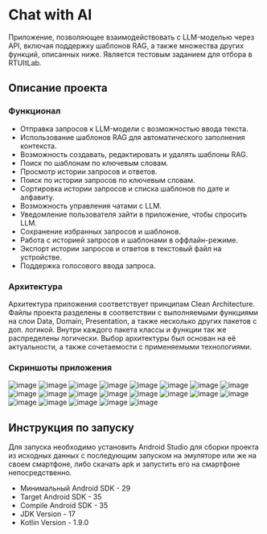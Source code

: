 # Chat with AI
Приложение, позволяющее взаимодействовать с LLM-моделью через API, включая поддержку шаблонов RAG, а также множества других функций, описанных ниже.
Является тестовым заданием для отбора в RTUItLab. 

## Описание проекта
### Функционал
- Отправка запросов к LLM-модели с возможностью ввода текста.
- Использование шаблонов RAG для автоматического заполнения контекста.
- Возможность создавать, редактировать и удалять шаблоны RAG.
- Поиск по шаблонам по ключевым словам.
- Просмотр истории запросов и ответов.
- Поиск по истории запросов по ключевым словам.
- Сортировка истории запросов и списка шаблонов по дате и алфавиту.
- Возможность управления чатами с LLM.
- Уведомление пользователя зайти в приложение, чтобы спросить LLM.
- Сохранение избранных запросов и шаблонов.
- Работа с историей запросов и шаблонами в оффлайн-режиме.
- Экспорт истории запросов и ответов в текстовый файл на устройстве.
- Поддержка голосового ввода запроса.

### Архитектура
Архитектура приложения соответствует принципам Clean Architecture. Файлы проекта разделены в соответствии с выполняемыми функциями на слои Data, Domain, Presentation, а также несколько других пакетов с доп. логикой. Внутри каждого пакета классы и функции так же распределены логически. 
Выбор архитектуры был основан на её актуальности, а также сочетаемости с применяемыми технологиями.

### Скриншоты приложения
![image](https://github.com/user-attachments/assets/74a804ce-eb1a-4e65-80ec-ca1b22a8fc96)
![image](https://github.com/user-attachments/assets/d25a0e53-4fef-42c6-b0ec-1837fa2f58da)
![image](https://github.com/user-attachments/assets/a3c011de-7fb7-44cf-84c8-90bc799606d2)
![image](https://github.com/user-attachments/assets/32310aae-a522-4973-b718-20c0ce390303)
![image](https://github.com/user-attachments/assets/3ee5dcab-34c8-47f1-83a7-3a3475f78de0)
![image](https://github.com/user-attachments/assets/b924c02e-cee6-4b93-9808-0c62f731ad90)
![image](https://github.com/user-attachments/assets/db3f807d-1068-48c1-bd0e-b17e488453e6)
![image](https://github.com/user-attachments/assets/a682c112-55ac-4cd7-a100-b11ceed69b99)
![image](https://github.com/user-attachments/assets/95c64786-5934-4175-8a38-a8351df53105)
![image](https://github.com/user-attachments/assets/4e3f4e2c-5c69-4838-a553-2d6ff97cec13)
![image](https://github.com/user-attachments/assets/33f36e83-cf68-4c69-a7e6-1c7e55101eef)
![image](https://github.com/user-attachments/assets/3a23f54b-c9ab-4a79-9092-13c6cf21c6b9)
![image](https://github.com/user-attachments/assets/6b0c1e91-b1df-4fd4-9334-36dbb5d58fb0)
![image](https://github.com/user-attachments/assets/fb806299-c951-46fd-a374-42ef83eeffe4)
![image](https://github.com/user-attachments/assets/78a41ce9-a4cb-4298-9df7-9d014a01e606)
![image](https://github.com/user-attachments/assets/48efb2f0-91a0-4855-917f-38a975731976)
![image](https://github.com/user-attachments/assets/262a2d99-8c95-4a7d-9de0-fa6ac7336643)
![image](https://github.com/user-attachments/assets/5cc0f628-c250-43b2-b124-40a62a10e995)
![image](https://github.com/user-attachments/assets/c2f78781-567d-4ee1-9a54-94afe91fe414)
![image](https://github.com/user-attachments/assets/2479dc8d-2d29-4e73-a052-2a09e4b32a31)
![image](https://github.com/user-attachments/assets/6391e099-3cbf-4123-875c-57eb10110494)


## Инструкция по запуску
Для запуска необходимо установить Android Studio для сборки проекта из исходных данных с последующим запуском на эмуляторе или же на своем смартфоне, либо скачать apk и запустить его на смартфоне непосредственно.

+ Минимальный Android SDK - 29
+ Target Android SDK - 35
+ Compile Android SDK - 35
+ JDK Version - 17 
+ Kotlin Version - 1.9.0

